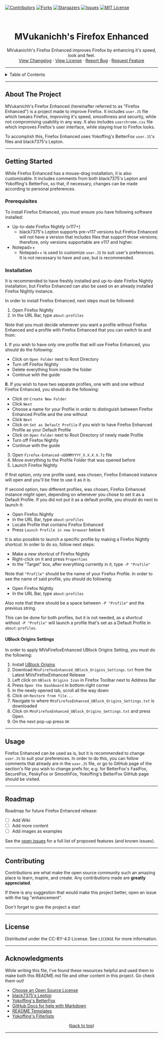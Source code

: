 [![Contributors][contributors-shield]][contributors-url]
[![Forks][forks-shield]][forks-url]
[![Stargazers][stars-shield]][stars-url]
[![Issues][issues-shield]][issues-url]
[![MIT License][license-shield]][license-url]

<!-- PROJECT LOGO -->
<br />
<div align="center">
<!--   <a href="https://github.com/MVukanichh/MVsFirefoxEnhanced">
    <img src="assets/images/logo.png" alt="Logo" width="896" height="368">
  </a>
 -->

  <h1 align="center">MVukanichh's Firefox Enhanced</h1>

  <p align="center">
   MVukanichh's Firefox Enhanced improves Firefox by enhancing it's speed, look and feel.
    <br />
    <a href="../main/.github/CHANGELOG.md">View Changelog</a>
    ·
    <a href="../main/LICENSE">View License</a>
    ·
    <a href="https://github.com/MVukanichh/MVsFirefoxEnhanced/issues">Report Bug</a>
    ·
    <a href="https://github.com/MVukanichh/MVsFirefoxEnhanced/issues">Request Feature</a>
  </p>
</div>
<!-- PROJECT LOGO -->

---

<!-- TABLE OF CONTENTS -->
<details>
  <summary>Table of Contents</summary>
  <ol>
    <li>
      <a href="#about-the-project">About The Project</a>
    </li>
    <li>
      <a href="#getting-started">Getting Started</a>
      <ul>
        <li><a href="#prerequisites">Prerequisites</a></li>
        <li><a href="#installation">Installation</a></li>
      </ul>
    </li>
    <li><a href="#usage">Usage</a></li>
    <li><a href="#roadmap">Roadmap</a></li>
    <li><a href="#contributing">Contributing</a></li>
    <li><a href="#license">License</a></li>
    <li><a href="#acknowledgments">Acknowledgments</a></li>
  </ol>
</details>

---

<!-- ABOUT THE PROJECT -->
## About The Project

MVukanichh's Firefox Enhanced (hereinafter referred to as "Firefox Enhanced") is a project made to improve Firefox. It includes ``user.JS`` file which tweaks Firefox, improving it's speed, smoothness and security, while not compromising usability in any way. It also includes ``userchrome.css`` file which improves Firefox's user interface, while staying true to Firefox looks.

To accomplish this, Firefox Enhanced uses Yokoffing's BetterFox ``user.JS``'s files and black7375's Lepton.

---

<!-- GETTING STARTED -->
## Getting Started

While Firefox Enhanced has a mouse-drag installation, it is also customizable. It includes comments from both black7375's Lepton and Yokoffing's BetterFox, so that, if necessary, changes can be made according to personal preferences.

### Prerequisites

To install Firefox Enhanced, you must ensure you have following software installed:

* Up-to-date Firefox Nightly (v117+)
  - black7375's Lepton supports pre-v117 versions but Firefox Enhanced will not have a version that includes files that support those versions; therefore, only versions supportable are v117 and higher.
* Notepad++
  - Notepad++ is used to customize ``user.JS`` to suit user's preferences. It is not necessary to have and use, but is recommended.

### Installation

It is recommended to have freshly installed and up-to-date Firefox Nightly installation, but Firefox Enhanced can also be used on an already installed Firefox Nightly instance.

In order to install Firefox Enhanced, next steps must be followed:

 1. Open Firefox Nightly
 2. In the URL Bar, type ``about:profiles``

Note that you must decide whenever you want a profile without Firefox Enhanced and a profile with Firefox Enhanced that you can switch to and from:

**I.** If you wish to have only one profile that will use Firefox Enhanced, you should do the following:

* Click on ``Open Folder`` next to Root Directory
* Turn off Firefox Nightly
* Delete everything from inside the folder
* Continue with the guide

**II.** If you wish to have two separate profiles, one with and one without Firefox Enhanced, you should do the following:

* Click on ``Create New Folder``
* Click ``Next``
* Choose a name for your Profile in order to distinguish between Firefox Enhanced Profile and the one without
* Click ``Next``
* Click on ``Set as Default Profile`` if you wish to have Firefox Enhanced Profile as your Default Profile
* Click on ``Open Folder`` next to Root Directory of newly made Profile
* Turn off Firefox Nightly
* Continue with the guide

 3. Open ``Firefox-Enhanced-vDDMMYYYY_X.X.X.X.7z`` file
 4. Move everything to the Profile Folder that was opened before
 5. Launch Firefox Nightly

If first option, only one profile used, was chosen, Firefox Enhanced instance will open and you'll be free to use it as it is.

If second option, two different profiles, was chosen, Firefox Enhanced instance *might* open, depending on whenever you chose to set it as a Default Profile. If you did not put it as a default profile, you should do next to launch it:

* Open Firefox Nightly
* In the URL Bar, type ``about:profiles``
* Locate Profile that contains Firefox Enhanced
* Press ``Launch Profile in new browser`` below it

It is also possible to launch a specific profile by making a Firefox Nightly shortcut. In order to do so, follow next steps:

* Make a new shortcut of Firefox Nightly
* Right-click on it and press ``Properties``
* In the "Target" box, after everything currently in it, type ``-P "Profile"``

Note that ``"Profile"`` should be the name of your Firefox Profile. In order to see the name of said profile, you should do following:

* Open Firefox Nightly
* In the URL Bar, type ``about:profiles``

Also note that there should be a space between ``-P "Profile"`` and the previous string.

This can be done for both profiles, but it is not needed, as a shortcut without ``-P "Profile"`` will launch a profile that's set as a Default Profile in ``about:profiles``.

#### UBlock Origins Settings

In order to apply MVsFirefoxEnhanced UBlock Origins Setting, you must do the following:

1. Install [UBlock Origins](https://addons.mozilla.org/en-US/firefox/addon/ublock-origin/)
2. Download ``MVsFirefoxEnhanced_UBlock_Origins_Settings.txt`` from the Latest MVsFirefoxEnhanced Release
3. Left click on ``UBlock Origins Icon`` in Firefox Toolbar next to Address Bar
4. Press ``Open the Dashboard`` in bottom-right corner
5. In the newly opened tab, scroll all the way down
6. Click on ``Restore from file...``
7. Navigate to where ``MVsFirefoxEnhanced_UBlock_Origins_Settings.txt`` is downloaded
8. Click on ``MVsFirefoxEnhanced_UBlock_Origins_Settings.txt`` and press Open.
9. On the next pop-up press ``OK``

---

<!-- USAGE -->
## Usage

Firefox Enhanced can be used as is, but it is recommended to change ``user.JS`` to suit your preferences. In order to do this, you can follow comments that already are in the ``user.JS`` file, or go to GitHub page of the section's file you wish to change prefs for, e.g. for BetterFox's FastFox, SecureFox, PeskyFox or SmoothFox, Yokoffing's BetterFox GitHub page should be visited.

---

<!-- ROADMAP -->
## Roadmap

Roadmap for future Firefox Enhanced release: 

- [ ] Add Wiki
- [ ] Add more content
- [ ] Add images as examples

See the [open issues](https://github.com/MVukanichh/MVsFirefoxEnhanced/issues) for a full list of proposed features (and known issues).

---

<!-- CONTRIBUTING -->
## Contributing

Contributions are what make the open source community such an amazing place to learn, inspire, and create. Any contributions made are **greatly appreciated**.

If there is any suggestion that would make this project better, open an issue with the tag "enhancement".

Don't forget to give the project a star! 

---

<!-- LICENSE -->
## License

Distributed under the CC-BY-4.0 License. See ``LICENSE`` for more information.

---

<!-- ACKNOWLEDGMENTS -->
## Acknowledgments

While writing this file, I've found these resources helpful and used them to make both this README.md file and other content in this project. Go check them out!

* [Choose an Open Source License](https://choosealicense.com)
* [black7375's Lepton](https://github.com/black7375/Firefox-UI-Fix)
* [Yokoffing's BetterFox](https://github.com/yokoffing/Betterfox)
* [GitHub Docs for help with Markdown](https://docs.github.com/en/get-started/writing-on-github)
* [README Templates](https://www.readme-templates.com/)
* [Yokoffing's Filterlists](https://github.com/yokoffing/filterlists)


<p align="center">(<a href="#about-the-project">back to top</a>)</p>

---

[contributors-shield]: https://img.shields.io/github/contributors/MVukanichh/MVsFirefoxEnhanced.svg?style=for-the-badge
[contributors-url]: https://github.com/MVukanichh/MVsFirefoxEnhanced/graphs/contributors
[forks-shield]: https://img.shields.io/github/forks/MVukanichh/MVsFirefoxEnhanced.svg?style=for-the-badge
[forks-url]: https://github.com/MVukanichh/MVsFirefoxEnhanced/network/members
[stars-shield]: https://img.shields.io/github/stars/MVukanichh/MVsFirefoxEnhanced.svg?style=for-the-badge
[stars-url]: https://github.com/MVukanichh/MVsFirefoxEnhanced/stargazers
[issues-shield]: https://img.shields.io/github/issues/MVukanichh/MVsFirefoxEnhanced.svg?style=for-the-badge
[issues-url]: https://github.com/MVukanichh/MVsFirefoxEnhanced/issues
[license-shield]: https://img.shields.io/github/license/MVukanichh/MVsFirefoxEnhanced.svg?style=for-the-badge
[license-url]: https://github.com/MVukanichh/MVsFirefoxEnhanced/blob/master/LICENSE.txt